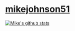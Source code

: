 # [mikejohnson51](http://mikejohnson51.github.io)

[![Mike's github stats](https://github-readme-stats.vercel.app/api?username=mikejohnson51&show_icons=true&theme=vue)](https://github.com/anuraghazra/github-readme-stats)
